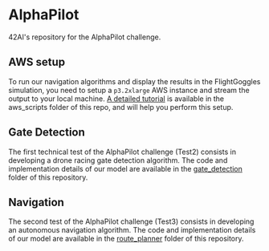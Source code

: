 # AlphaPilot
42AI's repository for the AlphaPilot challenge.

## AWS setup
To run our navigation algorithms and display the results in the FlightGoggles simulation, you need to setup a `p3.2xlarge` AWS instance and stream the output to your local machine. 
[A detailed tutorial](https://github.com/Talasta/AlphaPilot-WIP/tree/master/aws_scripts) is available in the aws_scripts folder of this repo, and will help you perform this setup. 

## Gate Detection
The first technical test of the AlphaPilot challenge (Test2) consists in developing a drone racing gate detection algorithm. The code and implementation details of our model are available in the [gate_detection](https://github.com/Talasta/AlphaPilot-WIP/tree/master/gate_detection) folder of this repository.

## Navigation
The second test of the AlphaPilot challenge (Test3) consists in developing an autonomous navigation algorithm. The code and implementation details of our model are available in the [route_planner](https://github.com/Talasta/AlphaPilot-WIP/tree/master/route_planner) folder of this repository.
